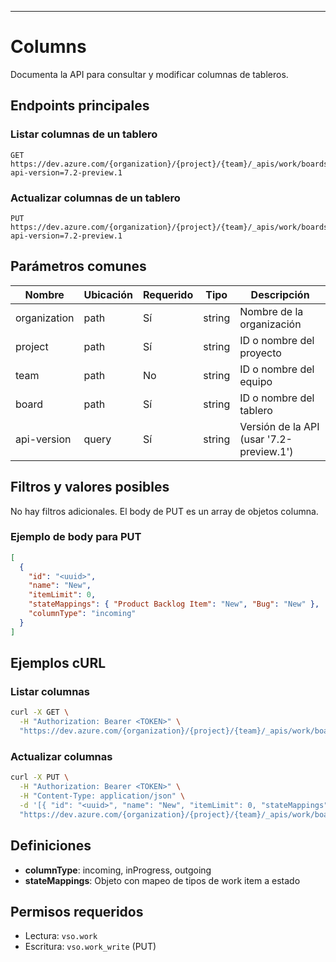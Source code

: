 ---
# Columns

Documenta la API para consultar y modificar columnas de tableros.

## Endpoints principales

### Listar columnas de un tablero
```
GET https://dev.azure.com/{organization}/{project}/{team}/_apis/work/boards/{board}/columns?api-version=7.2-preview.1
```
### Actualizar columnas de un tablero
```
PUT https://dev.azure.com/{organization}/{project}/{team}/_apis/work/boards/{board}/columns?api-version=7.2-preview.1
```

## Parámetros comunes

| Nombre         | Ubicación | Requerido | Tipo   | Descripción |
|--------------- |-----------|-----------|--------|-------------|
| organization   | path      | Sí        | string | Nombre de la organización |
| project        | path      | Sí        | string | ID o nombre del proyecto |
| team           | path      | No        | string | ID o nombre del equipo |
| board          | path      | Sí        | string | ID o nombre del tablero |
| api-version    | query     | Sí        | string | Versión de la API (usar '7.2-preview.1') |

## Filtros y valores posibles

No hay filtros adicionales. El body de PUT es un array de objetos columna.

### Ejemplo de body para PUT
```json
[
  {
    "id": "<uuid>",
    "name": "New",
    "itemLimit": 0,
    "stateMappings": { "Product Backlog Item": "New", "Bug": "New" },
    "columnType": "incoming"
  }
]
```

## Ejemplos cURL

### Listar columnas
```bash
curl -X GET \
  -H "Authorization: Bearer <TOKEN>" \
  "https://dev.azure.com/{organization}/{project}/{team}/_apis/work/boards/{board}/columns?api-version=7.2-preview.1"
```
### Actualizar columnas
```bash
curl -X PUT \
  -H "Authorization: Bearer <TOKEN>" \
  -H "Content-Type: application/json" \
  -d '[{ "id": "<uuid>", "name": "New", "itemLimit": 0, "stateMappings": { "Product Backlog Item": "New" }, "columnType": "incoming" }]' \
  "https://dev.azure.com/{organization}/{project}/{team}/_apis/work/boards/{board}/columns?api-version=7.2-preview.1"
```

## Definiciones

* **columnType**: incoming, inProgress, outgoing
* **stateMappings**: Objeto con mapeo de tipos de work item a estado

## Permisos requeridos

* Lectura: `vso.work`
* Escritura: `vso.work_write` (PUT)

